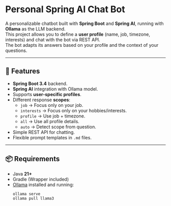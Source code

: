 # Personal Spring AI Chat Bot

A personalizable chatbot built with **Spring Boot** and **Spring AI**, running with **Ollama** as the LLM backend.  
This project allows you to define a **user profile** (name, job, timezone, interests) and chat with the bot via REST API.  
The bot adapts its answers based on your profile and the context of your questions.

---

## 🚀 Features
- **Spring Boot 3.4** backend.
- **Spring AI** integration with Ollama model.
- Supports **user-specific profiles**.
- Different response **scopes**:
    - `job` → Focus only on your job.
    - `interests` → Focus only on your hobbies/interests.
    - `profile` → Use job + timezone.
    - `all` → Use all profile details.
    - `auto` → Detect scope from question.
- Simple REST API for chatting.
- Flexible prompt templates in `.md` files.

---

## 📦 Requirements
- Java **21+**
- Gradle (Wrapper included)
- [Ollama](https://ollama.ai) installed and running:
  ```bash
  ollama serve
  ollama pull llama3